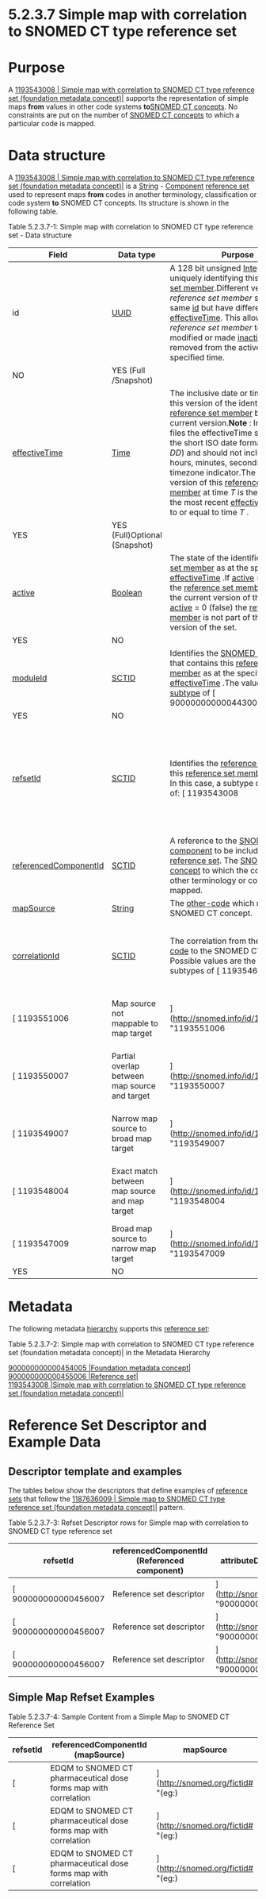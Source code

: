 # 5.2.3.7 Simple map with correlation to SNOMED CT type reference set

# Purpose

A [ 1193543008 | Simple map with correlation to SNOMED CT type reference set (foundation metadata concept)|](http://snomed.info/id/1193543008 "1193543008 | Simple map with correlation to SNOMED CT type reference set \(foundation metadata concept\) |") supports the representation of simple maps **from** values in other code systems **to**[SNOMED CT concepts](https://confluence.ihtsdotools.org/display/DOCGLOSS/SNOMED+CT+concept "Glossary link: SNOMED CT concepts"). No constraints are put on the number of [SNOMED CT concepts](https://confluence.ihtsdotools.org/display/DOCGLOSS/SNOMED+CT+concept "Glossary link: SNOMED CT concepts") to which a particular code is mapped.

# Data structure

A [ 1193543008 | Simple map with correlation to SNOMED CT type reference set (foundation metadata concept)|](http://snomed.info/id/1193543008 "1193543008 | Simple map with correlation to SNOMED CT type reference set \(foundation metadata concept\) |") is a [String](https://confluence.ihtsdotools.org/display/DOCRELFMT/String+\(data+type\) "Reference term: String \(\(data type\)\)") \- [Component](https://confluence.ihtsdotools.org/display/DOCGLOSS/Component "Glossary link: Component") [reference set](https://confluence.ihtsdotools.org/display/DOCGLOSS/reference+set "Glossary link: reference set") used to represent maps **from** codes in another terminology, classification or code system **to** SNOMED CT concepts. Its structure is shown in the following table. 

Table 5.2.3.7-1: Simple map with correlation to SNOMED CT type reference set - Data structure

**Field**| **Data type**| **Purpose**| **[Mutable](https://confluence.ihtsdotools.org/display/DOCGLOSS/Mutable "Glossary link: Mutable")**| **Part of Primary Key**  
---|---|---|---|---  
id| [UUID](https://confluence.ihtsdotools.org/display/DOCRELFMT/UUID+\(data+type\) "Reference term: UUID \(\(data type\)\)")| A 128 bit unsigned [Integer](https://confluence.ihtsdotools.org/display/DOCRELFMT/Integer+\(data+type\) "Reference term: Integer \(\(data type\)\)"), uniquely identifying this [reference set member](https://confluence.ihtsdotools.org/display/DOCGLOSS/reference+set+member "Glossary link: reference set member").Different versions of a _reference set member_ share the same [id](https://confluence.ihtsdotools.org/display/DOCRELFMT/id+\(field\) "Reference term: id \(\(field\)\)") but have different [effectiveTime](https://confluence.ihtsdotools.org/display/DOCRELFMT/effectiveTime+\(field\) "Reference term: effectiveTime \(\(field\)\)"). This allows a _reference set member_ to be modified or made [inactive](https://confluence.ihtsdotools.org/display/DOCRELFMT/inactive+\(field\) "Reference term: inactive \(field\)") (i.e. removed from the active set) at a specified time.   
| NO| YES (Full /Snapshot)  
[effectiveTime](https://confluence.ihtsdotools.org/display/DOCRELFMT/effectiveTime+\(field\) "Reference term: effectiveTime \(\(field\)\)")| [Time](https://confluence.ihtsdotools.org/display/DOCRELFMT/Time+\(data+type\) "Reference term: Time \(\(data type\)\)")| The inclusive date or time at which this version of the identified [reference set member](https://confluence.ihtsdotools.org/display/DOCGLOSS/reference+set+member "Glossary link: reference set member") became the current version.**Note** : In distribution files the effectiveTime should follow the short ISO date format (_YYYYMM _DD__) and should not include the hours, minutes, seconds or timezone indicator.The current version of this [reference set member](https://confluence.ihtsdotools.org/display/DOCGLOSS/reference+set+member "Glossary link: reference set member") at time _T_ is the version with the most recent [effectiveTime](https://confluence.ihtsdotools.org/display/DOCRELFMT/effectiveTime+\(field\) "Reference term: effectiveTime \(\(field\)\)") prior to or equal to time _T_ .   
| YES| YES (Full)Optional (Snapshot)   
[active](https://confluence.ihtsdotools.org/display/DOCRELFMT/active+\(field\) "Reference term: active \(\(field\)\)")| [Boolean](https://confluence.ihtsdotools.org/display/DOCRELFMT/Boolean+\(data+type\) "Reference term: Boolean \(\(data type\)\)")| The state of the identified [reference set member](https://confluence.ihtsdotools.org/display/DOCGLOSS/reference+set+member "Glossary link: reference set member") as at the specified [effectiveTime](https://confluence.ihtsdotools.org/display/DOCRELFMT/effectiveTime+\(field\) "Reference term: effectiveTime \(\(field\)\)") .If [active](https://confluence.ihtsdotools.org/display/DOCRELFMT/active+\(field\) "Reference term: active \(\(field\)\)") = 1 (true) the [reference set member](https://confluence.ihtsdotools.org/display/DOCGLOSS/reference+set+member "Glossary link: reference set member") is part of the current version of the set, if [active](https://confluence.ihtsdotools.org/display/DOCRELFMT/active+\(field\) "Reference term: active \(\(field\)\)") = 0 (false) the [reference set member](https://confluence.ihtsdotools.org/display/DOCGLOSS/reference+set+member "Glossary link: reference set member") is not part of the current version of the set.   
| YES| NO  
[moduleId](https://confluence.ihtsdotools.org/display/DOCRELFMT/moduleId+\(field\) "Reference term: moduleId \(\(field\)\)")| [SCTID](https://confluence.ihtsdotools.org/display/DOCRELFMT/SCTID+\(data+type\) "Reference term: SCTID \(\(data type\)\)")| Identifies the [SNOMED CT module](https://confluence.ihtsdotools.org/display/DOCGLOSS/SNOMED+CT+module "Glossary link: SNOMED CT module") that contains this [reference set member](https://confluence.ihtsdotools.org/display/DOCGLOSS/reference+set+member "Glossary link: reference set member") as at the specified [effectiveTime](https://confluence.ihtsdotools.org/display/DOCRELFMT/effectiveTime+\(field\) "Reference term: effectiveTime \(\(field\)\)") .The value must be a [subtype](https://confluence.ihtsdotools.org/display/DOCGLOSS/subtype "Glossary link: subtype") of [ 900000000000443000 | Module (core metadata concept)|](http://snomed.info/id/900000000000443000 "900000000000443000 | Module \(core metadata concept\) |") within the metadata [hierarchy](https://confluence.ihtsdotools.org/display/DOCGLOSS/hierarchy "Glossary link: hierarchy").   
| YES| NO  
[refsetId](https://confluence.ihtsdotools.org/display/DOCRELFMT/refsetId+\(field\) "Reference term: refsetId \(\(field\)\)")| [SCTID](https://confluence.ihtsdotools.org/display/DOCRELFMT/SCTID+\(data+type\) "Reference term: SCTID \(\(data type\)\)")| Identifies the [reference set](https://confluence.ihtsdotools.org/display/DOCGLOSS/reference+set "Glossary link: reference set") to which this [reference set member](https://confluence.ihtsdotools.org/display/DOCGLOSS/reference+set+member "Glossary link: reference set member") belongs. In this case, a subtype descendant of: [ 1193543008 | Simple map with correlation to SNOMED CT type reference set (foundation metadata concept)|](http://snomed.info/id/1193543008 "1193543008 | Simple map with correlation to SNOMED CT type reference set \(foundation metadata concept\) |") | NO| NO  
[referencedComponentId](https://confluence.ihtsdotools.org/display/DOCRELFMT/referencedComponentId+\(field\) "Reference term: referencedComponentId \(\(field\)\)")| [SCTID](https://confluence.ihtsdotools.org/display/DOCRELFMT/SCTID+\(data+type\) "Reference term: SCTID \(\(data type\)\)")| A reference to the [SNOMED CT component](https://confluence.ihtsdotools.org/display/DOCGLOSS/SNOMED+CT+component "Glossary link: SNOMED CT component") to be included in the [reference set](https://confluence.ihtsdotools.org/display/DOCGLOSS/reference+set "Glossary link: reference set"). The [SNOMED CT concept](https://confluence.ihtsdotools.org/display/DOCGLOSS/SNOMED+CT+concept "Glossary link: SNOMED CT concept") to which the code in the other terminology or code system is mapped.| NO| NO  
[mapSource](https://confluence.ihtsdotools.org/display/DOCRELFMT/mapSource+\(field\) "Reference term: mapSource \(field\)")| [String](https://confluence.ihtsdotools.org/display/DOCRELFMT/String+\(data+type\) "Reference term: String \(data type\)")| The [other-code](https://confluence.ihtsdotools.org/display/DOCGLOSS/other-code "Glossary link: other-code") which maps to the SNOMED CT concept.| NO| NO  
[correlationId](https://confluence.ihtsdotools.org/display/DOCRELFMT/correlationId+\(field\) "Reference term: correlationId \(field\)")| [SCTID](https://confluence.ihtsdotools.org/display/DOCRELFMT/SCTID+\(data+type\) "Reference term: SCTID \(data type\)")| The correlation from the [other-code](https://confluence.ihtsdotools.org/display/DOCGLOSS/other-code "Glossary link: other-code") to the SNOMED CT concept. Possible values are the following subtypes of [ 1193546000 | Map source to map target correlation (foundation metadata concept)|](http://snomed.info/id/1193546000 "1193546000 | Map source to map target correlation \(foundation metadata concept\) |") :  [ 1193552004 |Map source to map target correlation not specified|](http://snomed.info/id/1193552004 "1193552004 | Map source to map target correlation not specified |")   
[ 1193551006 |Map source not mappable to map target|](http://snomed.info/id/1193551006 "1193551006 | Map source not mappable to map target |")   
[ 1193550007 |Partial overlap between map source and target|](http://snomed.info/id/1193550007 "1193550007 | Partial overlap between map source and target |")   
[ 1193549007 |Narrow map source to broad map target|](http://snomed.info/id/1193549007 "1193549007 | Narrow map source to broad map target |")   
[ 1193548004 |Exact match between map source and map target|](http://snomed.info/id/1193548004 "1193548004 | Exact match between map source and map target |")   
[ 1193547009 |Broad map source to narrow map target|](http://snomed.info/id/1193547009 "1193547009 | Broad map source to narrow map target |")   
| YES| NO  
  
# Metadata

The following metadata [hierarchy](https://confluence.ihtsdotools.org/display/DOCGLOSS/hierarchy "Glossary link: hierarchy") supports this [reference set](https://confluence.ihtsdotools.org/display/DOCGLOSS/reference+set "Glossary link: reference set"): 

Table 5.2.3.7-2: Simple map with correlation to SNOMED CT type reference set (foundation metadata concept)| in the Metadata Hierarchy

[ 900000000000454005 |Foundation metadata concept|](http://snomed.info/id/900000000000454005 "900000000000454005 | Foundation metadata concept |")   
[ 900000000000455006 |Reference set|](http://snomed.info/id/900000000000455006 "900000000000455006 | Reference set |")   
[ 1193543008 |Simple map with correlation to SNOMED CT type reference set (foundation metadata concept)|](http://snomed.info/id/1193543008 "1193543008 | Simple map with correlation to SNOMED CT type reference set \(foundation metadata concept\) |")   

  

# Reference Set Descriptor and Example Data

## Descriptor template and examples

The tables below show the descriptors that define examples of [reference sets](https://confluence.ihtsdotools.org/display/DOCGLOSS/reference+set "Glossary link: reference sets") that follow the [ 1187636009 | Simple map to SNOMED CT type reference set (foundation metadata concept)|](http://snomed.info/id/1187636009 "1187636009 | Simple map to SNOMED CT type reference set \(foundation metadata concept\) |") pattern. 

Table 5.2.3.7-3: Refset Descriptor rows for Simple map with correlation to SNOMED CT type reference set

**refsetId**| **referencedComponentId (Referenced component)**| **attributeDescription (Attribute description)**| **attributeType (Attribute type)**| **attributeOrder (Attribute order)**  
---|---|---|---|---  
[ 900000000000456007 | Reference set descriptor|](http://snomed.info/id/900000000000456007 "900000000000456007 | Reference set descriptor |") |  [ 1193543008 | Simple map with correlation to SNOMED CT type reference set|](http://snomed.info/id/1193543008 "1193543008 | Simple map with correlation to SNOMED CT type reference set |") |  [ 900000000000505001 | Map target|](http://snomed.info/id/900000000000505001 "900000000000505001 | Map target |") |  [ 900000000000461009 | Concept type component|](http://snomed.info/id/900000000000461009 "900000000000461009 | Concept type component |") | 0  
[ 900000000000456007 | Reference set descriptor|](http://snomed.info/id/900000000000456007 "900000000000456007 | Reference set descriptor |") |  [ 1193543008 | Simple map with correlation to SNOMED CT type reference set|](http://snomed.info/id/1193543008 "1193543008 | Simple map with correlation to SNOMED CT type reference set |") |  [ 900000000000500006 | Map source|](http://snomed.info/id/900000000000500006 "900000000000500006 | Map source |") |  [ 900000000000465000 | String|](http://snomed.info/id/900000000000465000 "900000000000465000 | String |") | 1  
[ 900000000000456007 | Reference set descriptor|](http://snomed.info/id/900000000000456007 "900000000000456007 | Reference set descriptor |") |  [ 1193543008 | Simple map with correlation to SNOMED CT type reference set|](http://snomed.info/id/1193543008 "1193543008 | Simple map with correlation to SNOMED CT type reference set |") |  [ 1193546000 | Map source to map target correlation (foundation metadata concept)|](http://snomed.info/id/1193546000 "1193546000 | Map source to map target correlation \(foundation metadata concept\) |") |  [ 900000000000461009 | Concept type component (foundation metadata concept)|](http://snomed.info/id/900000000000461009 "900000000000461009 | Concept type component \(foundation metadata concept\) |") | 2  
  
## Simple Map Refset Examples

Table 5.2.3.7-4: Sample Content from a Simple Map to SNOMED CT Reference Set

**refsetId**| **referencedComponentId (mapSource)**| **mapSource**  
---|---|---  
[ | EDQM to SNOMED CT pharmaceutical dose forms map with correlation|](http://snomed.org/fictid# "\(eg:\)  | EDQM to SNOMED CT pharmaceutical dose forms map with correlation |") |  [ 66076007 | Conventional release chewable tablet (dose form)|](http://snomed.info/id/66076007 "66076007 | Conventional release chewable tablet \(dose form\) |") | 10228000  
[ | EDQM to SNOMED CT pharmaceutical dose forms map with correlation|](http://snomed.org/fictid# "\(eg:\)  | EDQM to SNOMED CT pharmaceutical dose forms map with correlation |") |  [ 385060002 | Prolonged-release oral tablet (dose form)|](http://snomed.info/id/385060002 "385060002 | Prolonged-release oral tablet \(dose form\) |") | 10226000  
[ | EDQM to SNOMED CT pharmaceutical dose forms map with correlation|](http://snomed.org/fictid# "\(eg:\)  | EDQM to SNOMED CT pharmaceutical dose forms map with correlation |") |  [ 385223009 | Powder for conventional release solution for injection (dose form)|](http://snomed.info/id/385223009 "385223009 | Powder for conventional release solution for injection \(dose form\) |") | 11205000

